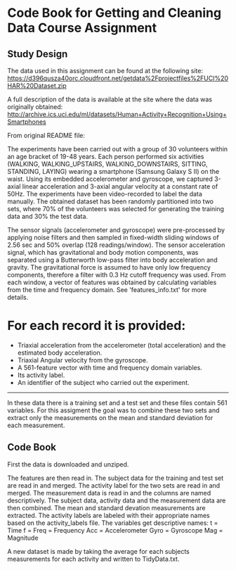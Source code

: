 # Code Book for Getting and Cleaning Data Course Assignment

## Study Design
The data used in this assignment can be found at the following site:
https://d396qusza40orc.cloudfront.net/getdata%2Fprojectfiles%2FUCI%20HAR%20Dataset.zip

A full description of the data is available at the site where the data was originally
obtained:
http://archive.ics.uci.edu/ml/datasets/Human+Activity+Recognition+Using+Smartphones

From original README file:

The experiments have been carried out with a group of 30 volunteers within an age bracket of
19-48 years. Each person performed six activities (WALKING, WALKING_UPSTAIRS,
WALKING_DOWNSTAIRS, SITTING, STANDING, LAYING) wearing a smartphone (Samsung Galaxy S II) on
the waist. Using its embedded accelerometer and gyroscope, we captured 3-axial linear
acceleration and 3-axial angular velocity at a constant rate of 50Hz. The experiments have
been video-recorded to label the data manually. The obtained dataset has been randomly
partitioned into two sets, where 70% of the volunteers was selected for generating the
training data and 30% the test data. 

The sensor signals (accelerometer and gyroscope) were pre-processed by applying noise
filters and then sampled in fixed-width sliding windows of 2.56 sec and 50% overlap (128
readings/window). The sensor acceleration signal, which has gravitational and body motion
components, was separated using a Butterworth low-pass filter into body acceleration and
gravity. The gravitational force is assumed to have only low frequency components, therefore
a filter with 0.3 Hz cutoff frequency was used. From each window, a vector of features was
obtained by calculating variables from the time and frequency domain. See
'features_info.txt' for more details. 

For each record it is provided:
======================================

- Triaxial acceleration from the accelerometer (total acceleration) and the estimated body
acceleration.
- Triaxial Angular velocity from the gyroscope. 
- A 561-feature vector with time and frequency domain variables. 
- Its activity label. 
- An identifier of the subject who carried out the experiment.

------

In these data there is a training set and a test set and these files contain 561 variables.
For this assigment the goal was to combine these two sets and extract only the measurements
on the mean and standard deviation for each measurement. 

## Code Book

First the data is downloaded and unziped.

The features are then read in.
The subject data for the training and test set are read in and merged.
The activity label for the two sets are read in and merged.
The measurement data is read in and the columns are named descriptively.
The subject data, activity data and the measurement data are then combined.
The mean and standard devation measurements are extracted.
The activity labels are labeled with their appropriate names based on the 
activity_labels file.
The variables get descriptive names:
t = Time
f = Freq = Frequency
Acc = Accelerometer
Gyro = Gyroscope
Mag = Magnitude

A new dataset is made by taking the average for each subjects measurements for each 
activity and written to TidyData.txt.

